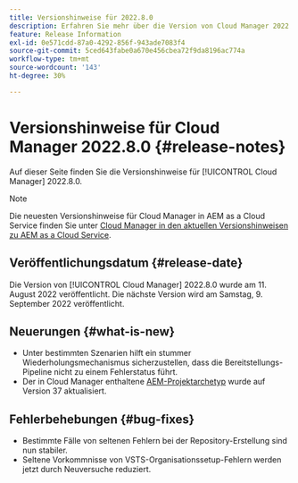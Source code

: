 ```yaml
---
title: Versionshinweise für 2022.8.0
description: Erfahren Sie mehr über die Version von Cloud Manager 2022.8.0.
feature: Release Information
exl-id: 0e571cdd-87a0-4292-856f-943ade7083f4
source-git-commit: 5ced643fabe0a670e456cbea72f9da8196ac774a
workflow-type: tm+mt
source-wordcount: '143'
ht-degree: 30%

---
```


# Versionshinweise für Cloud Manager 2022.8.0 {#release-notes}

Auf dieser Seite finden Sie die Versionshinweise für [!UICONTROL Cloud Manager] 2022.8.0.

>[!NOTE]
>
>Die neuesten Versionshinweise für Cloud Manager in AEM as a Cloud Service finden Sie unter [Cloud Manager in den aktuellen Versionshinweisen zu AEM as a Cloud Service](https://experienceleague.adobe.com/en/docs/experience-manager-cloud-service/content/release-notes/cloud-manager/current).

## Veröffentlichungsdatum {#release-date}

Die Version von [!UICONTROL Cloud Manager] 2022.8.0 wurde am 11. August 2022 veröffentlicht. Die nächste Version wird am Samstag, 9. September 2022 veröffentlicht.

## Neuerungen {#what-is-new}

* Unter bestimmten Szenarien hilft ein stummer Wiederholungsmechanismus sicherzustellen, dass die Bereitstellungs-Pipeline nicht zu einem Fehlerstatus führt.
* Der in Cloud Manager enthaltene [AEM-Projektarchetyp](https://experienceleague.adobe.com/de/docs/experience-manager-core-components/using/developing/archetype/overview) wurde auf Version 37 aktualisiert.

## Fehlerbehebungen {#bug-fixes}

* Bestimmte Fälle von seltenen Fehlern bei der Repository-Erstellung sind nun stabiler.
* Seltene Vorkommnisse von VSTS-Organisationssetup-Fehlern werden jetzt durch Neuversuche reduziert.

